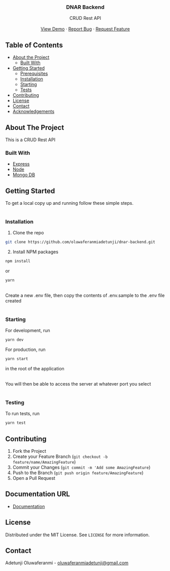 <p align="center">
 
  <h3 align="center">DNAR Backend</h3>

  <p align="center">
    CRUD Rest API
    <br />
    <br />
    <a href=" http://104.131.55.240:8000">View Demo</a>
    ·
    <a href="https://github.com/oluwaferanmiadetunji/dnar-backend/issues">Report Bug</a>
    ·
    <a href="https://github.com/oluwaferanmiadetunji/dnar-backend/issues">Request Feature</a>
  </p>
</p>

<!-- TABLE OF CONTENTS -->

## Table of Contents

- [About the Project](#about-the-project)
  - [Built With](#built-with)
- [Getting Started](#getting-started)
  - [Prerequisites](#prerequisites)
  - [Installation](#installation)
  - [Starting](#starting)
  - [Tests](#tests)
- [Contributing](#contributing)
- [License](#license)
- [Contact](#contact)
- [Acknowledgements](#acknowledgements)

<!-- ABOUT THE PROJECT -->

## About The Project

This is a CRUD Rest API

### Built With

- [Express](https://expressjs.com/)
- [Node](https://nodejs.org/en/)
- [Mongo DB](https://www.mongodb.com/)

<!-- GETTING STARTED -->

## Getting Started

To get a local copy up and running follow these simple steps.<br/><br/>

### Installation

1. Clone the repo

```sh
git clone https://github.com/oluwaferanmiadetunji/dnar-backend.git
```

2. Install NPM packages

```sh
npm install
```

or

```sh
yarn
```

<br/>
Create a new .env file, then copy the contents of .env.sample to the .env file created<br/><br/>

### Starting

For development, run

```sh
yarn dev
```

For production, run

```sh
yarn start
```

in the root of the application
<br/>
<br/>

You will then be able to access the server at whatever port you select<br/><br/>

### Testing

To run tests, run

```sh
yarn test
```

<!-- CONTRIBUTING -->

## Contributing

<!--
Contributions are what make the open source community such an amazing place to be learn, inspire, and create. Any contributions you make are **greatly appreciated**.
-->

1. Fork the Project
2. Create your Feature Branch (`git checkout -b feature/name/AmazingFeature`)
3. Commit your Changes (`git commit -m 'Add some AmazingFeature`)
4. Push to the Branch (`git push origin feature/AmazingFeature`)
5. Open a Pull Request

## Documentation URL

- [Documentation](https://documenter.getpostman.com/view/12669042/TzmBDZii)
<!-- LICENSE -->

## License

Distributed under the MIT License. See `LICENSE` for more information.

<!-- CONTACT -->

## Contact

Adetunji Oluwaferanmi - oluwaferanmiadetunji@gmail.com
